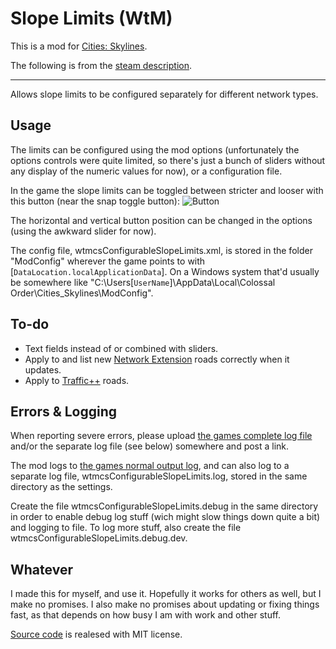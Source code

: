 # Slope Limits (WtM)

This is a mod for [Cities: Skylines](http://www.citiesskylines.com/).

The following is from the [steam description](http://steamcommunity.com/sharedfiles/filedetails/?id=512194601).

---------------------------------------------



Allows slope limits to be configured separately for different network types.

## Usage

The limits can be configured using the mod options (unfortunately the options controls were quite limited, so there's just a bunch of sliders without any display of the numeric values for now), or a configuration file.

In the game the slope limits can be toggled between stricter and looser with this button (near the snap toggle button):
![Button](http://www.truls.org/jonas/CS/ConfigurableSlopeLimitsButtonWeb.png)

The horizontal and vertical button position can be changed in the options (using the awkward slider for now).

The config file, wtmcsConfigurableSlopeLimits.xml, is stored in the folder "ModConfig" wherever the game points to with [`DataLocation.localApplicationData`]. On a Windows system that'd usually be somewhere like "C:\Users\[`UserName`]\AppData\Local\Colossal Order\Cities\_Skylines\ModConfig".

## To-do

- Text fields instead of or combined with sliders.
- Apply to and list new [Network Extension](http://steamcommunity.com/sharedfiles/filedetails/?id=478820060) roads correctly when it updates.
- Apply to [Traffic++](http://steamcommunity.com/sharedfiles/filedetails/?id=409184143) roads.

## Errors & Logging

When reporting severe errors, please upload [the games complete log file](http://steamcommunity.com/sharedfiles/filedetails/?id=463645931) and/or the separate log file (see below) somewhere and post a link.

The mod logs to [the games normal output log](http://steamcommunity.com/sharedfiles/filedetails/?id=463645931), and can also log to a separate log file, wtmcsConfigurableSlopeLimits.log, stored in the same directory as the settings.

Create the file wtmcsConfigurableSlopeLimits.debug in the same directory in order to enable debug log stuff (wich might slow things down quite a bit) and logging to file. To log more stuff, also create the file wtmcsConfigurableSlopeLimits.debug.dev.

## Whatever

I made this for myself, and use it. Hopefully it works for others as well, but I make no promises.
I also make no promises about updating or fixing things fast, as that depends on how busy I am with work and other stuff.

[Source code](https://github.com/DinkyToyz/wtmcsConfigurableSlopeLimits) is realesed with MIT license.